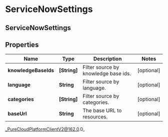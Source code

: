 # ServiceNowSettings

## ServiceNowSettings

## Properties

|Name | Type | Description | Notes|
|------------ | ------------- | ------------- | -------------|
| **knowledgeBaseIds** | **[String]** | Filter source by knowledge base ids. | [optional] |
| **language** | **String** | Filter source by language. | [optional] |
| **categories** | **[String]** | Filter source by categories. | [optional] |
| **baseUrl** | **String** | The base URL to resources. | [optional] |



_PureCloudPlatformClientV2@162.0.0_

